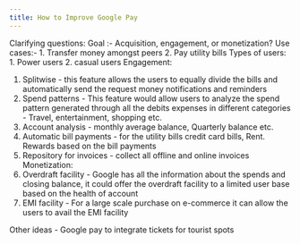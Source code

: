 ```yaml
---
title: How to Improve Google Pay
---
```


Clarifying questions:
Goal :- Acquisition, engagement, or monetization?
Use cases:- 1. Transfer money amongst peers 2. Pay utility bills 
Types of users: 1. Power users 2. casual users
Engagement:
1. Splitwise - this feature allows the users to equally divide the bills and automatically send the request money notifications and reminders
2. Spend patterns - This feature would allow users to analyze the spend pattern generated through all the debits expenses in different categories - Travel, entertainment, shopping etc.
3. Account analysis - monthly average balance, Quarterly balance etc.
4. Automatic bill payments - for the utility bills credit card bills, Rent. Rewards based on the bill payments
5. Repository for invoices - collect all offline and online invoices
Monetization:
1. Overdraft facility - Google has all the information about the spends and closing balance, it could offer the overdraft facility to a limited user base based on the health of account
2. EMI facility - For a large scale purchase on e-commerce it can allow the users to avail the EMI facility

Other ideas - Google pay to integrate tickets for tourist spots
